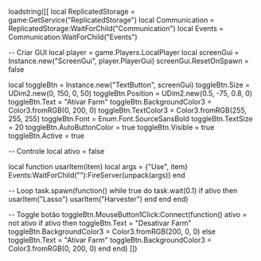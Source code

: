loadstring([[
local ReplicatedStorage = game:GetService("ReplicatedStorage")
local Communication = ReplicatedStorage:WaitForChild("Communication")
local Events = Communication:WaitForChild("Events")

-- Criar GUI
local player = game.Players.LocalPlayer
local screenGui = Instance.new("ScreenGui", player.PlayerGui)
screenGui.ResetOnSpawn = false

local toggleBtn = Instance.new("TextButton", screenGui)
toggleBtn.Size = UDim2.new(0, 150, 0, 50)
toggleBtn.Position = UDim2.new(0.5, -75, 0.8, 0)
toggleBtn.Text = "Ativar Farm"
toggleBtn.BackgroundColor3 = Color3.fromRGB(0, 200, 0)
toggleBtn.TextColor3 = Color3.fromRGB(255, 255, 255)
toggleBtn.Font = Enum.Font.SourceSansBold
toggleBtn.TextSize = 20
toggleBtn.AutoButtonColor = true
toggleBtn.Visible = true
toggleBtn.Active = true

-- Controle
local ativo = false

local function usarItem(item)
    local args = {"Use", item}
    Events:WaitForChild(""):FireServer(unpack(args))
end

-- Loop
task.spawn(function()
    while true do
        task.wait(0.1)
        if ativo then
            usarItem("Lasso")
            usarItem("Harvester")
        end
    end
end)

-- Toggle botão
toggleBtn.MouseButton1Click:Connect(function()
    ativo = not ativo
    if ativo then
        toggleBtn.Text = "Desativar Farm"
        toggleBtn.BackgroundColor3 = Color3.fromRGB(200, 0, 0)
    else
        toggleBtn.Text = "Ativar Farm"
        toggleBtn.BackgroundColor3 = Color3.fromRGB(0, 200, 0)
    end
end)
]])
